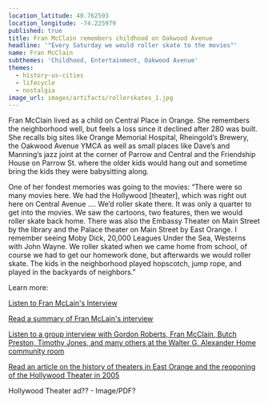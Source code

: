 ```yaml
---
location_latitude: 40.762593
location_longitude: -74.225979
published: true
title: Fran McClain remembers childhood on Oakwood Avenue
headline: '"Every Saturday we would roller skate to the movies"'
name: Fran McClain
subthemes: 'Childhood, Entertainment, Oakwood Avenue'
themes:
  - history-us-cities
  - lifecycle
  - nostalgia
image_url: images/artifacts/rollerskates_1.jpg
---
```

Fran McClain lived as a child on Central Place in Orange. She remembers the neighborhood well, but feels a loss since it declined after 280 was built. She recalls big sites like Orange Memorial Hospital, Rheingold’s Brewery, the Oakwood Avenue YMCA as well as small places like Dave’s and Manning’s jazz joint at the corner of Parrow and Central and the Friendship House on Parrow St. where the older kids would hang out and sometime bring the kids they were babysitting along.

One of her fondest memories was going to the movies: “There were so many movies here. We had the Hollywood [theater], which was right out here on Central Avenue …. We’d roller skate there. It was only a quarter to get into the movies. We saw the cartoons, two features, then we would roller skate back home. There was also the Embassy Theater on Main Street by the library and the Palace theater on Main Street by East Orange. I remember seeing Moby Dick, 20,000 Leagues Under the Sea, Westerns with John Wayne. We roller skated when we came home from school, of course we had to get our homework done, but afterwards we would roller skate. The kids in the neighborhood played hopscotch, jump rope, and played in the backyards of neighbors.”  

Learn more:  

[Listen to Fran McLain's Interview](https://soundcloud.com/user-773139664/fran-mcclain-interview-10-1-15)  

[Read a summary of Fran McLain's interview](https://github.com/uofo/reverse-archaeology-content/raw/gh-pages/files/McClain%20Fran%2010-1-15.pdf)

[Listen to a group interview with Gordon Roberts, Fran McClain, Butch Preston, Timothy Jones, and many others at the Walter G. Alexander Home community room](https://soundcloud.com/user-773139664/walter-g-alexander-group-interview-12-16-15)

[Read an article on the history of theaters in East Orange and the reoponing of the Hollywood Theater in 2005](http://query.nytimes.com/gst/fullpage.html?res=9E06E0D71F31F93BA25751C1A9639C8B63)   

Hollywood Theater ad??  - Image/PDF?
